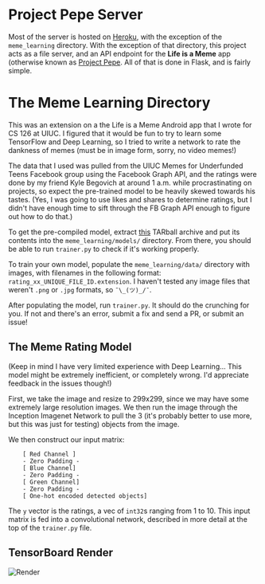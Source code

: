 # Project Pepe Server

Most of the server is hosted on [Heroku](project-pepe-imgs.herokuapp.com), with
the exception of the `meme_learning` directory. With the exception of that
directory, this project acts as a file server, and an API endpoint for the
**Life is a Meme** app (otherwise known as [Project
Pepe](https://github.com/elc1798/project-pepe). All of that is done in Flask,
and is fairly simple.

# The Meme Learning Directory

This was an extension on a the Life is a Meme Android app that I wrote for CS
126 at UIUC. I figured that it would be fun to try to learn some TensorFlow and
Deep Learning, so I tried to write a network to rate the dankness of memes (must
be in image form, sorry, no video memes!)

The data that I used was pulled from the UIUC Memes for Underfunded Teens
Facebook group using the Facebook Graph API, and the ratings were done by my
friend Kyle Begovich at around 1 a.m. while procrastinating on projects, so
expect the pre-trained model to be heavily skewed towards his tastes. (Yes, I
was going to use likes and shares to determine ratings, but I didn't have enough
time to sift through the FB Graph API enough to figure out how to do that.)

To get the pre-compiled model, extract
[this](https://drive.google.com/open?id=0Bzfaqx5HvQk4Z0IxQXpvREVBZUk) TARball
archive and put its contents into the `meme_learning/models/` directory. From
there, you should be able to run `trainer.py` to check if it's working properly.

To train your own model, populate the `meme_learning/data/` directory with
images, with filenames in the following format:
`rating_xx_UNIQUE_FILE_ID.extension`. I haven't tested any image files that
weren't `.png` or `.jpg` formats, so  `¯\_(ツ)_/¯`.

After populating the model, run `trainer.py`. It should do the crunching for
you. If not and there's an error, submit a fix and send a PR, or submit an
issue!

## The Meme Rating Model

(Keep in mind I have very limited experience with Deep Learning... This model
might be extremely inefficient, or completely wrong. I'd appreciate feedback in
the issues though!)

First, we take the image and resize to 299x299, since we may have some extremely
large resolution images. We then run the image through the Inception Imagenet
Network to pull the 3 (it's probably better to use more, but this was just for
testing) objects from the image.

We then construct our input matrix:

```
    [ Red Channel ]
    - Zero Padding -
    [ Blue Channel]
    - Zero Padding -
    [ Green Channel]
    - Zero Padding -
    [ One-hot encoded detected objects]
```

The `y` vector is the ratings, a vec of `int32`s ranging from 1 to 10. This
input matrix is fed into a convolutional network, described in more detail at
the top of the `trainer.py` file.

## TensorBoard Render

![Render](https://scontent.xx.fbcdn.net/v/t35.0-12/18236482_1849192035341667_852232647_o.png?oh=6d209b7bffd4759e9e97e5f43f6408cf&oe=590B97EB)

